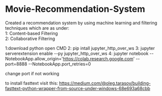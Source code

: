 # Movie-Recommendation-System
Created a recommendation system by using machine learning and  filtering techniques which are as under:      
1: Content-based Filtering  
2: Collaborative Filtering


1:download python
open CMD
2: pip intall jupyter_http_over_ws
3: jupyter serverextension enable --py jupyter_http_over_ws
4: jupyter notebook --NotebookApp.allow_origin='https://colab.research.google.com' --port=8888 --NotebookApp.port_retries=0

change port if not working

to install fasttext visit this:
https://medium.com/@oleg.tarasov/building-fasttext-python-wrapper-from-source-under-windows-68e693a68cbb
